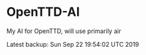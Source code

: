 # OpenTTD-AI
My AI for OpenTTD, will use primarily air

Latest backup: Sun Sep 22 19:54:02 UTC 2019
